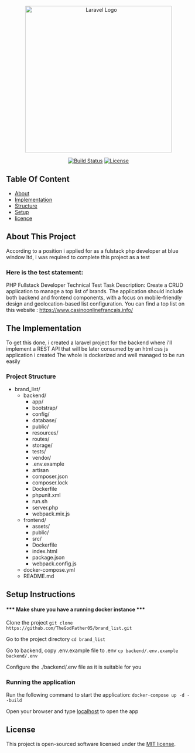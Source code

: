 <p align="center"><a href="https://bluewindowltd.com/" target="_blank"><img src="https://bluewindowltd.com/wp-content/uploads/2021/07/logo-BW-small.png" width="400" alt="Laravel Logo"></a></p>

<p align="center">
<a href="https://github.com/TheGodFather05/brand_list"><img src="https://github.com/laravel/framework/workflows/tests/badge.svg" alt="Build Status"></a>
<a href="https://packagist.org/packages/laravel/framework"><img src="https://img.shields.io/packagist/l/laravel/framework" alt="License"></a>
</p>

## Table Of Content

- [About](#about-this-project)
- [Implementation](#the-implementation)
- [Structure](#project-structure)
- [Setup](#setup-instructions)
- [licence](#license)

## About This Project

According to a position i applied for as a fulstack php developer at blue window ltd, i was required to complete this project as a test

### Here is the test statement:

PHP Fullstack Developer Technical Test
Task Description:
Create a CRUD application to manage a top list of brands. The application should include both backend and
frontend components, with a focus on mobile-friendly design and geolocation-based list configuration.
You can find a top list on this website : https://www.casinoonlinefrancais.info/

## The Implementation

To get this done, i created a laravel project for the backend where i'll implement a REST API that will be later consumed by an html css js application i created
The whole is dockerized and well managed to be run easily

### Project Structure

- brand_list/
    - backend/
        - app/
        - bootstrap/
        - config/
        - database/
        - public/
        - resources/
        - routes/
        - storage/
        - tests/
        - vendor/
        - .env.example
        - artisan
        - composer.json
        - composer.lock
        - Dockerfile
        - phpunit.xml
        - run.sh
        - server.php
        - webpack.mix.js
    - frontend/
        - assets/
        - public/
        - src/
        - Dockerfile
        - index.html
        - package.json
        - webpack.config.js
    - docker-compose.yml
    - README.md

## Setup Instructions

#### *** Make shure you have a running docker instance *** 

Clone the project ```git clone https://github.com/TheGodFather05/brand_list.git``` 

Go to the project directory ```cd brand_list```

Go to backend, copy .env.example file to .env
```cp backend/.env.example backend/.env```

Configure the ./backend/.env file as it is suitable for you
### Running the application

Run the following command to start the application: ```docker-compose up -d --build```

Open your browser and type [localhost](localhost) to open the app

## License

This project is open-sourced software licensed under the [MIT license](https://opensource.org/licenses/MIT).
